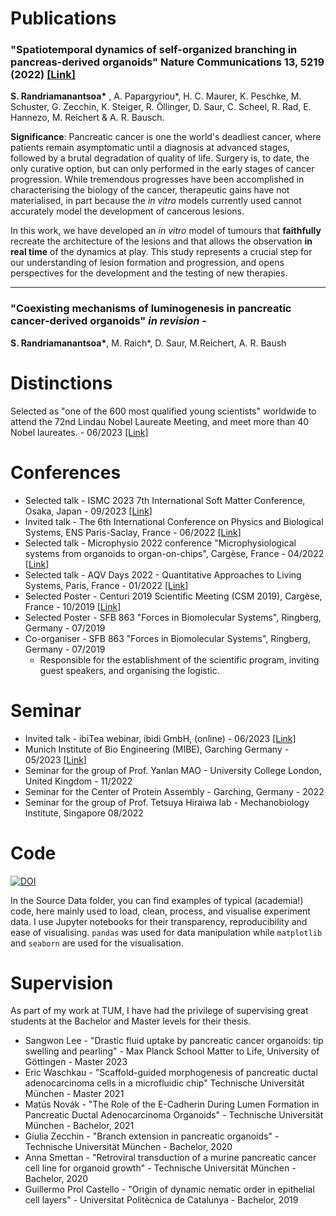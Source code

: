 # Publications 
 
###  "Spatiotemporal dynamics of self-organized branching in pancreas-derived organoids" **Nature Communications** 13, 5219 (2022) [\[Link\]](https://www.nature.com/articles/s41467-022-32806-y)
   **S. Randriamanantsoa\*** , A. Papargyriou\*, H. C. Maurer, K. Peschke, M. Schuster, G. Zecchin, K. Steiger, R. Öllinger, D. Saur, C. Scheel, R. Rad, E. Hannezo, M. Reichert & A. R. Bausch.

  **Significance**: Pancreatic cancer is one the world's deadliest cancer, where patients remain asymptomatic until a diagnosis at advanced stages, followed by a brutal degradation of quality of life.
  Surgery is, to date, the only curative option, but can only performed in the early stages of cancer progression. 
  While tremendous progresses have been accomplished in characterising the biology of the cancer, therapeutic gains have not materialised, in part because the _in vitro_ models currently used cannot accurately model the development of cancerous lesions.
  
 In this work, we have developed an _in vitro_ model of tumours that **faithfully** recreate the architecture of the lesions and that allows the observation **in real time** of the dynamics at play.
  This study represents a crucial step for our understanding of lesion formation and progression, and opens perspectives for the development and the testing of new therapies.   

 ----

### "Coexisting mechanisms of luminogenesis in pancreatic cancer-derived organoids" _in revision_ -
  **S. Randriamanantsoa\***, M. Raich\*, D. Saur, M.Reichert, A. R. Baush

# Distinctions

Selected as "one of the 600 most qualified young scientists" worldwide to attend the 72nd Lindau Nobel Laureate Meeting, and meet more than 40 Nobel laureates. - 06/2023 [\[Link\]](https://www.mediatheque.lindau-nobel.org/meetings/2023)

# Conferences

* Selected talk - ISMC 2023 7th International Soft Matter Conference, Osaka, Japan - 09/2023 [\[Link\]](https://ismc2023.jp/welcome.html)
* Invited talk - The 6th International Conference on Physics and Biological Systems, ENS Paris-Saclay, France - 06/2022 [\[Link\]](https://www.lptms.universite-paris-saclay.fr/physbio2022/)
* Selected talk - Microphysio 2022 conference "Microphysiological systems from organoids to organ-on-chips", Cargèse, France - 04/2022 [\[Link\]](https://microphysio20.sciencesconf.org/)
* Selected talk - AQV Days 2022 - Quantitative Approaches to Living Systems, Paris, France - 01/2022 [\[Link\]](http://nonlineaire.univ-lille1.fr/AQV/journees/3/)
* Selected Poster - Centuri 2019 Scientific Meeting (CSM 2019), Cargèse, France - 10/2019 [\[Link\]](https://centuri-livingsystems.org/member-area/centuri-2019-scientific-meeting-a-rich-and-exciting-scientific-time-in-cargese/)
* Selected Poster - SFB 863 "Forces in Biomolecular Systems", Ringberg, Germany - 07/2019 
* Co-organiser -  SFB 863 "Forces in Biomolecular Systems", Ringberg, Germany - 07/2019
  * Responsible for the establishment of the scientific program, inviting guest speakers, and organising the logistic.


# Seminar 

* Invited talk - ibiTea webinar, ibidi GmbH, (online) - 06/2023 [\[Link\]](https://ibidi.com/content/933-ibitea-8-spatiotemporal-dynamics-of-self-organized-branching-in-pancreas-derived-organoids)
* Munich Institute of Bio Engineering (MIBE), Garching Germany - 05/2023 [\[Link\]](https://www.bioengineering.tum.de/en/events/details/mibe-seminar-spatiotemporal-dynamics-of-self-organisation-in-pancreatic-cancer-derived-organoids)
* Seminar for the group of Prof. Yanlan MAO - University College London, United Kingdom - 11/2022
* Seminar for the Center of Protein Assembly - Garching, Germany - 2022
* Seminar for the group of Prof. Tetsuya Hiraiwa lab - Mechanobiology Institute, Singapore 08/2022

# Code 

[![DOI](https://zenodo.org/badge/DOI/10.5281/zenodo.6577226.svg)](https://doi.org/10.5281/zenodo.6577226) 

In the Source Data folder, you can find examples of typical (academia!) code, here mainly used to load, clean, process, and visualise experiment data.
I use Jupyter notebooks for their transparency, reproducibility and ease of visualising. 
`pandas` was used for data manipulation while `matplotlib` and `seaborn` are used for the visualisation. 

# Supervision

As part of my work at TUM, I have had the privilege of supervising great students at the Bachelor and Master levels for their thesis.

* Sangwon Lee - "Drastic fluid uptake by pancreatic cancer organoids: tip swelling and pearling" - Max Planck School Matter to Life, University of Göttingen - Master 2023
* Eric Waschkau - "Scaffold-guided morphogenesis of pancreatic ductal adenocarcinoma cells in a microfluidic chip"  Technische Universität München - Master 2021
* Matús Novák - "The Role of the E-Cadherin During Lumen Formation in Pancreatic Ductal Adenocarcinoma Organoids" - Technische Universität München - Bachelor, 2021
* Giulia Zecchin - "Branch extension in pancreatic organoids" - Technische Universität München - Bachelor, 2020
* Anna Smettan - "Retroviral transduction of a murine pancreatic cancer cell line for organoid growth" - Technische Universität München - Bachelor, 2020
* Guillermo Prol Castello - "Origin of dynamic nematic order in epithelial cell layers" - Universitat Politècnica de Catalunya - Bachelor, 2019





